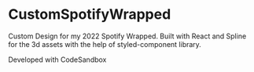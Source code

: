 # CustomSpotifyWrapped
Custom Design for my 2022 Spotify Wrapped.
Built with React and Spline for the 3d assets with the help of styled-component library.

Developed with CodeSandbox
